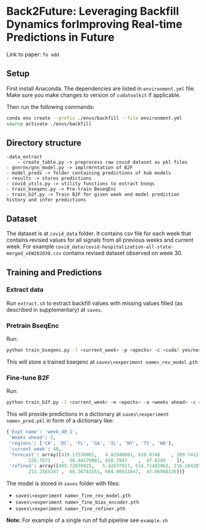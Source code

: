 # Back2Future: Leveraging Backfill Dynamics forImproving Real-time Predictions in Future

Link to paper: `To add`

## Setup

First install Anaconda. The dependencies are listed in `environment.yml` file. Make sure you make changes to version of `cudatoolkit` if applicable.

Then run the following commands:

```bash
conda env create --prefix ./envs/backfill --file environment.yml
source activate ./envs/backfill
```

## Directory structure

```
-data_extract
	- create_table.py -> preprocess raw covid dataset as pkl files
- gnnrnn/gnn_model.py -> implrmrntation of B2F
- model_preds -> folder containing predictions of hub models
- results -> stores predictions
- covid_utils.py -> utility functions to extract bseqs
- train_bseqenc.py -> Pre-train BeseqEnc
- train_b2f.py -> Train B2F for given week and model prediction history and infer predictions
```

## Dataset

The dataset is at `covid_data` folder. It contains csv file for each week that contains revised values for all signals from all previous weeks and current week. For example `covid_data/covid-hospitalization-all-state-merged_vEW202030.csv` contains revised dataset observed on week 30.

## Training and Predictions

### Extract data
Run `extract.sh` to extract backfill values with missing values filled (as described in supplementary) at `saves`.

### Pretrain BseqEnc

Run:

```bash
python train_bseqenc.py -l <current_week> -p <epochs> -c <cuda? yes/no> -m <minimum lenght of bseq> -n <experiment name>
```

This will store a trained bseqenc at `saves\<experiment name>_rev_model.pth`

### Fine-tune B2F

Run:

```bash
python train_b2f.py -l <current_week> -e <epochs> -a <weeks ahead> -c <cuda? yes/no> -n <experiment name>
```
This will provide predictions in a dictionary at `saves\<experiment name>_pred.pkl` in form of a dictionary like:

```python
{'Expt name': 'week_40_1',
 'Weeks ahead': 2,
 'regions': ['CA', 'DC', 'FL', 'GA', 'IL', 'NY', 'TX', 'WA'],
 'current week': 40,
 'forecast': array([410.17530001,   4.82940001, 610.0748    , 209.7412    ,
        226.7672    ,  58.44170001, 658.7947    ,  47.6249    ]),
 'refined': array([485.72659425,   5.42677917, 614.71402962, 216.20428756,
        213.2565347 ,  68.36743161, 664.00933847,  47.86988136])}
```
The model is stored in `saves` folder with files:

- `saves\<experiment name>_fine_rev_model.pth`
- `saves\<experiment name>_fine_bias_encoder.pth`
- `saves\<experiment name>_fine_refiner.pth`

**Note:** For example of a single run of full pipeline see `example.sh`